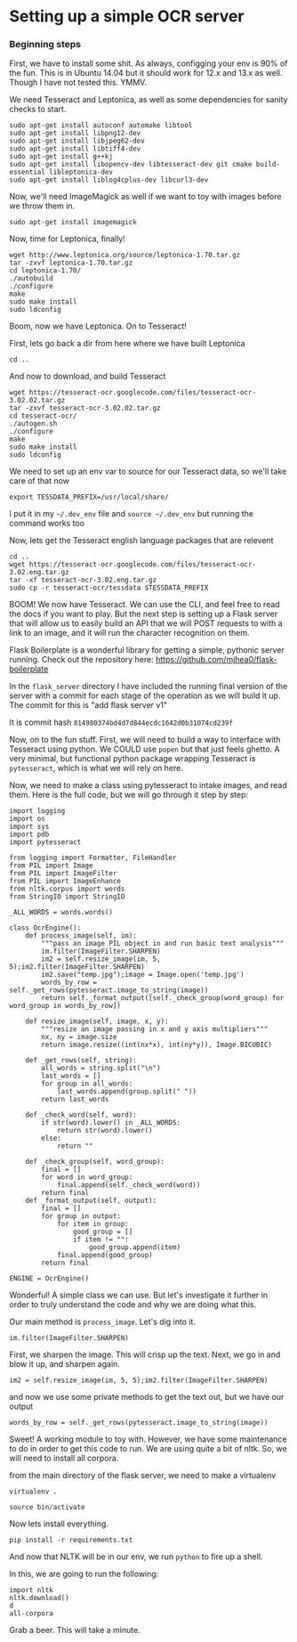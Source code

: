 # Setting up a simple OCR server

### Beginning steps
First, we have to install some shit. As always, configging your
env is 90% of the fun. This is in Ubuntu 14.04 but it should work
for 12.x and 13.x as well. Though I have not tested this. YMMV.

We need Tesseract and Leptonica, as well as some dependencies
for sanity checks to start.

```
sudo apt-get install autoconf automake libtool
sudo apt-get install libpng12-dev
sudo apt-get install libjpeg62-dev
sudo apt-get install libtiff4-dev
sudo apt-get install g++kj
sudo apt-get install libopencv-dev libtesseract-dev git cmake build-essential libleptonica-dev
sudo apt-get install liblog4cplus-dev libcurl3-dev
```

Now, we'll need ImageMagick as well if we want to toy with images before we throw them in.

`sudo apt-get install imagemagick`

Now, time for Leptonica, finally!

```
wget http://www.leptonica.org/source/leptonica-1.70.tar.gz
tar -zxvf leptonica-1.70.tar.gz
cd leptonica-1.70/
./autobuild
./configure
make
sudo make install
sudo ldconfig
```

Boom, now we have Leptonica. On to Tesseract!

First, lets go back a dir from here where we have built Leptonica

`cd ..`

And now to download, and build Tesseract

```
wget https://tesseract-ocr.googlecode.com/files/tesseract-ocr-3.02.02.tar.gz
tar -zxvf tesseract-ocr-3.02.02.tar.gz 
cd tesseract-ocr/
./autogen.sh 
./configure
make
sudo make install
sudo ldconfig
```

We need to set up an env var to source for our Tesseract data, so we'll take care of that now

`export TESSDATA_PREFIX=/usr/local/share/`

I put it in my `~/.dev_env` file and `source ~/.dev_env` but running the command works too

Now, lets get the Tesseract english language packages that are relevent

```
cd ..
wget https://tesseract-ocr.googlecode.com/files/tesseract-ocr-3.02.eng.tar.gz
tar -xf tesseract-ocr-3.02.eng.tar.gz
sudo cp -r tesseract-ocr/tessdata $TESSDATA_PREFIX
```

BOOM! We now have Tesseract. We can use the CLI, and feel free
to read the docs if you want to play. But the next step is setting
up a Flask server that will allow us to easily build an API that
we will POST requests to with a link to an image, and it will
run the character recognition on them.

Flask Boilerplate is a wonderful library for getting a simple, 
pythonic server running. Check out the repository here:
https://github.com/mjhea0/flask-boilerplate

In the `flask_server` directory I have included the running final version of the server
with a commit for each stage of the operation as we will build it up. The commit for this
is "add flask server v1"

It is commit hash `814980374bd4d7d844ecdc1642d0b31074cd239f`

Now, on to the fun stuff. First, we will need to build a way
to interface with Tesseract using python. We COULD use `popen`
but that just feels ghetto. A very minimal, but functional
python package wrapping Tesseract is `pytesseract`, which is
what we will rely on here.

Now, we need to make a class using pytesseract to intake images, and read them.
Here is the full code, but we will go through it step by step:

```
import logging
import os
import sys
import pdb
import pytesseract

from logging import Formatter, FileHandler
from PIL import Image
from PIL import ImageFilter
from PIL import ImageEnhance
from nltk.corpus import words
from StringIO import StringIO

_ALL_WORDS = words.words()

class OcrEngine():
    def process_image(self, im):
        """pass an image PIL object in and run basic text analysis"""
        im.filter(ImageFilter.SHARPEN)
        im2 = self.resize_image(im, 5, 5);im2.filter(ImageFilter.SHARPEN)
        im2.save("temp.jpg");image = Image.open('temp.jpg')
        words_by_row = self._get_rows(pytesseract.image_to_string(image))
        return self._format_output([self._check_group(word_group) for word_group in words_by_row])

    def resize_image(self, image, x, y):
        """resize an image passing in x and y axis multipliers"""
        nx, ny = image.size
        return image.resize((int(nx*x), int(ny*y)), Image.BICUBIC)

    def _get_rows(self, string):
        all_words = string.split("\n")
        last_words = []
        for group in all_words:
            last_words.append(group.split(" "))
        return last_words

    def _check_word(self, word):
        if str(word).lower() in _ALL_WORDS:
            return str(word).lower()
        else:
            return ""

    def _check_group(self, word_group):
        final = []
        for word in word_group:
            final.append(self._check_word(word))
        return final
    def _format_output(self, output):
        final = []
        for group in output:
            for item in group:
                good_group = []
                if item != "":
                    good_group.append(item)
            final.append(good_group)
        return final

ENGINE = OcrEngine()

```
Wonderful! A simple class we can use. But let's investigate it further
in order to truly understand the code and why we are doing what this.

Our main method is `process_image`. Let's dig into it.

`im.filter(ImageFilter.SHARPEN)`

First, we sharpen the image. This will crisp up the text. 
Next, we go in and blow it up, and sharpen again.

`im2 = self.resize_image(im, 5, 5);im2.filter(ImageFilter.SHARPEN)`

and now we use some private methods to get the text out, but we have our output

`words_by_row = self._get_rows(pytesseract.image_to_string(image))`

Sweet! A working module to toy with. However, we have some maintenance to do 
in order to get this code to run. We are using quite a bit of nltk. So, we
will need to install all corpora.

from the main directory of the flask server, we need to make a virtualenv

`virtualenv .`

`source bin/activate`

Now lets install everything.

`pip install -r requirements.txt`

And now that NLTK will be in our env, we run `python` to fire up a shell.

In this, we are going to run the following:

```
import nltk
nltk.download()
d
all-corpora
```
Grab a beer. This will take a minute.
